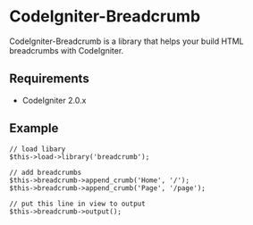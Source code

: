 # CodeIgniter-Breadcrumb

CodeIgniter-Breadcrumb is a library that helps your build HTML breadcrumbs with CodeIgniter.


## Requirements

* CodeIgniter 2.0.x


## Example

	// load libary
	$this->load->library('breadcrumb');
	
	// add breadcrumbs
	$this->breadcrumb->append_crumb('Home', '/');
	$this->breadcrumb->append_crumb('Page', '/page');
	
	// put this line in view to output
	$this->breadcrumb->output();
